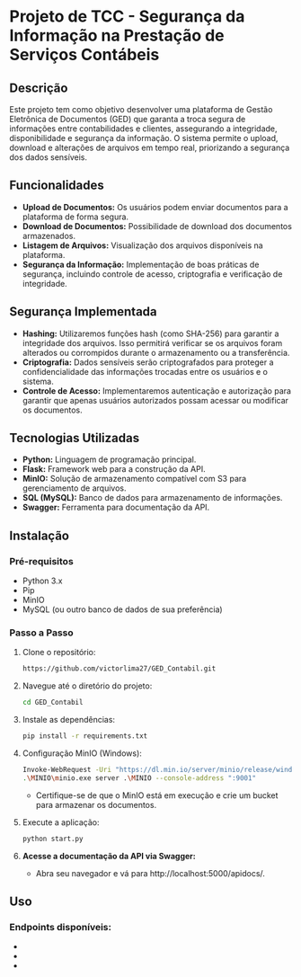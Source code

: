 # Projeto de TCC - Segurança da Informação na Prestação de Serviços Contábeis

## Descrição

Este projeto tem como objetivo desenvolver uma plataforma de Gestão Eletrônica de Documentos (GED) que garanta a troca segura de informações entre contabilidades e clientes, assegurando a integridade, disponibilidade e segurança da informação. O sistema permite o upload, download e alterações de arquivos em tempo real, priorizando a segurança dos dados sensíveis.

## Funcionalidades

- **Upload de Documentos:** Os usuários podem enviar documentos para a plataforma de forma segura.
- **Download de Documentos:** Possibilidade de download dos documentos armazenados.
- **Listagem de Arquivos:** Visualização dos arquivos disponíveis na plataforma.
- **Segurança da Informação:** Implementação de boas práticas de segurança, incluindo controle de acesso, criptografia e verificação de integridade.

## Segurança Implementada

- **Hashing:** Utilizaremos funções hash (como SHA-256) para garantir a integridade dos arquivos. Isso permitirá verificar se os arquivos foram alterados ou corrompidos durante o armazenamento ou a transferência.
- **Criptografia:** Dados sensíveis serão criptografados para proteger a confidencialidade das informações trocadas entre os usuários e o sistema.
- **Controle de Acesso:** Implementaremos autenticação e autorização para garantir que apenas usuários autorizados possam acessar ou modificar os documentos.

## Tecnologias Utilizadas

- **Python:** Linguagem de programação principal.
- **Flask:** Framework web para a construção da API.
- **MinIO:** Solução de armazenamento compatível com S3 para gerenciamento de arquivos.
- **SQL (MySQL):** Banco de dados para armazenamento de informações.
- **Swagger:** Ferramenta para documentação da API.

## Instalação

### Pré-requisitos

- Python 3.x
- Pip
- MinIO
- MySQL (ou outro banco de dados de sua preferência)

### Passo a Passo

1. Clone o repositório:
   ```bash
   https://github.com/victorlima27/GED_Contabil.git
   ```

2. Navegue até o diretório do projeto:
   ```bash
   cd GED_Contabil
   ```

3. Instale as dependências:
   ```bash
   pip install -r requirements.txt
   ```

4. Configuração MinIO (Windows):
   ```bash
   Invoke-WebRequest -Uri "https://dl.min.io/server/minio/release/windows-amd64/minio.exe" -OutFile .\MINIO\minio.exe
   .\MINIO\minio.exe server .\MINIO --console-address ":9001"
   ```
   - Certifique-se de que o MinIO está em execução e crie um bucket para armazenar os documentos.
5. Execute a aplicação:
   ```bash
   python start.py
   ```

6. **Acesse a documentação da API via Swagger:**
   - Abra seu navegador e vá para http://localhost:5000/apidocs/.

## Uso

### Endpoints disponíveis:

-
-
-

